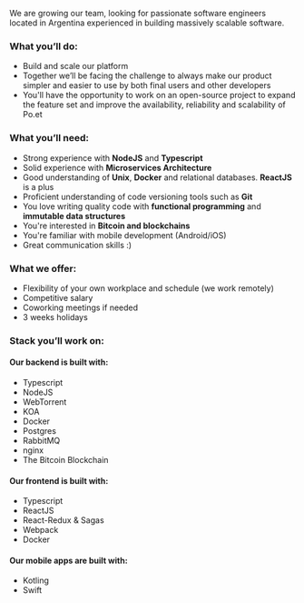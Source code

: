 We are growing our team, looking for passionate software engineers located in Argentina experienced in building massively scalable software.   

### What you’ll do:  
- Build and scale our platform  
- Together we’ll be facing the challenge to always make our product simpler and easier to use by both final users and other developers 
- You'll have the opportunity to work on an open-source project to expand the feature set and improve the availability, reliability and scalability of Po.et   

### What you’ll need:  
- Strong experience with **NodeJS** and **Typescript** 
- Solid experience with **Microservices Architecture** 
- Good understanding of **Unix**, **Docker** and relational databases. **ReactJS** is a plus 
- Proficient understanding of code versioning tools such as **Git**  
- You love writing quality code with **functional programming** and **immutable data structures**
- You're interested in **Bitcoin and blockchains** 
- You're familiar with mobile development (Android/iOS) 
- Great communication skills :)   

### What we offer:  
- Flexibility of your own workplace and schedule (we work remotely) 
- Competitive salary 
- Coworking meetings if needed 
- 3 weeks holidays  

### Stack you’ll work on:  

#### Our backend is built with: 
- Typescript 
- NodeJS 
- WebTorrent 
- KOA 
- Docker 
- Postgres 
- RabbitMQ 
- nginx 
- The Bitcoin Blockchain 

#### Our frontend is built with: 
- Typescript 
- ReactJS 
- React-Redux & Sagas 
- Webpack 
- Docker  

#### Our mobile apps are built with:
- Kotling 
- Swift
